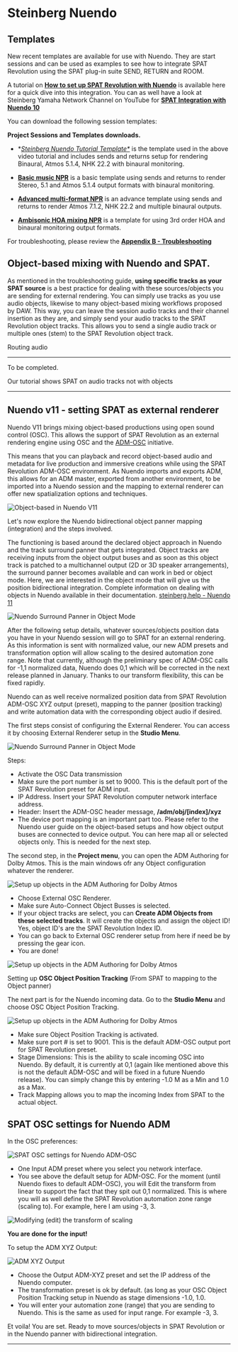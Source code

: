 # Steinberg Nuendo

## Templates

New recent templates are available for use with Nuendo. 
They are start sessions and can be used as examples to see how to integrate SPAT Revolution using the SPAT plug-in suite SEND, RETURN and ROOM.

A tutorial on **[How to set up SPAT Revolution with Nuendo](https://youtu.be/DIE2RiB_i8I)** is available here for a quick dive into this integration. 
You can as well have a look at Steinberg Yamaha Network Channel on YouTube for **[SPAT Integration with Nuendo 10](https://youtu.be/qHCQsidXSbA?list=PL_Dcg2GwhLHnXUC8_X0rrvKmGR3D-BEgT)**

You can download the following session templates:

**Project Sessions and Templates downloads.**

* **[Steinberg Nuendo Tutorial Template*](https://public.3.basecamp.com/p/CsyXhCZjbdBXj8rrrDRSAV5w)* is the template used in the above video tutorial and includes sends and returns setup for rendering Binaural, Atmos 5.1.4, NHK 22.2 with binaural monitoring.


* **[Basic music NPR](https://public.3.basecamp.com/p/yRVeYRi4Co8mRm3FFU4Zhjt6)**  is a basic template using sends and returns to render Stereo, 5.1 and Atmos 5.1.4 output formats with binaural monitoring.


* **[Advanced multi-format NPR](https://public.3.basecamp.com/p/TMikxYY8Z9D1dnkaAgG9uFE8)**  is an advance template using sends and returns to render Atmos 7.1.2, NHK 22.2 and multiple binaural outputs.


* **[Ambisonic HOA mixing NPR](https://public.3.basecamp.com/p/FgvZBZWodG9qUVCGtuXSxCFk)** is a template for using 3rd order HOA and binaural monitoring output formats.


For troubleshooting, please review the **[Appendix B - Troubleshooting](Appendix_B.md)**


## Object-based mixing with Nuendo and SPAT.

As mentioned in the troubleshooting guide, **using specific tracks as your SPAT source** is a best practice for dealing with these sources/objects you are sending for external rendering. 
You can simply use tracks as you use audio objects, likewise to many object-based mixing workflows proposed by DAW. 
This way, you can leave the session audio tracks and their channel insertion as they are, and simply send your audio tracks to the SPAT Revolution object tracks. 
This allows you to send a single audio track or multiple ones (stem) to the SPAT Revolution object track.

Routing audio 

---

To be completed.

Our tutorial shows SPAT on audio tracks not with objects

---



## Nuendo v11 - setting SPAT as external renderer 

Nuendo V11 brings mixing object-based productions using open sound control (OSC). 
This allows the support of SPAT Revolution as an external rendering engine using OSC and the [ADM-OSC](Ecosystem_ADM_OSC.md) initiative.

This means that you can playback and record object-based audio and metadata for live production and immersive creations while using the SPAT Revolution ADM-OSC environment. 
As Nuendo imports and exports ADM, this allows for an ADM master, exported from another environment, to be imported into a Nuendo session and the mapping to external renderer can offer new spatialization options and techniques. 

![Object-based in Nuendo V11](include/nuendo_adm_1.png ':size=800')


Let's now explore the Nuendo bidirectional object panner mapping (integration) and the steps involved.

The functioning is based around the declared object approach in Nuendo and the track surround panner that gets integrated. 
Object tracks are receiving inputs from the object output buses and as soon as this object track is patched to a multichannel output (2D or 3D speaker arrangements), the surround panner becomes available and can work in bed or object mode. 
Here, we are interested in the object mode that will give us the position bidirectional integration. 
Complete information on dealing with objects in Nuendo available in their documentation. [steinberg.help - Nuendo 11](https://www.steinberg.help/nuendo-manuals/nuendo/nuendo-11/
)

![Nuendo Surround Panner in Object Mode](include/nuendo_adm_2.png ':size=500')


After the following setup details, whatever sources/objects position data you have in your Nuendo session will go to SPAT for an external rendering. 
As this information is sent with normalized value, our new ADM presets and transformation option will allow scaling to the desired automation zone range. 
Note that currently, although the preliminary spec of ADM-OSC calls for -1,1 normalized data, Nuendo does 0,1 which will be corrected in the next release planned in January. Thanks to our transform flexibility, this can be fixed rapidly.

Nuendo can as well receive normalized position data from SPAT Revolution ADM-OSC XYZ output (preset), mapping to the panner (position tracking) and write automation data with the corresponding object audio if desired.

The first steps consist of configuring the External Renderer. 
You can access it by choosing External Renderer setup in the **Studio Menu**.

![Nuendo Surround Panner in Object Mode](include/nuendo_adm_3.png ':size=400')

Steps:

* Activate the OSC Data transmission
* Make sure the port number is set to 9000. This is the default port of the SPAT Revolution preset for ADM input.
* IP Address. Insert your SPAT Revolution computer network interface address.
* Header: Insert the ADM-OSC header message, **/adm/obj/[index]/xyz**
* The device port mapping is an important part too. Please refer to the Nuendo user guide on the object-based setups and how object output buses are connected to device output. You can here map all or selected objects only. This is needed for the next step.

The second step, in the **Project menu**, you can open the ADM Authoring for Dolby Atmos. This is the main windows ofr any Object configuration whatever the renderer. 

![Setup up objects in the ADM Authoring for Dolby Atmos](include/nuendo_adm_4.png ':size=800')

* Choose External OSC Renderer.
* Make sure Auto-Connect Object Busses is selected.
* If your object tracks are select, you can **Create ADM Objects from these selected tracks**. It will create the objects and assign the object ID! Yes, object ID's are the SPAT Revolution Index ID.
* You can go back to External OSC renderer setup from here if need be by pressing the gear icon.
* You are done!

![Setup up objects in the ADM Authoring for Dolby Atmos](include/nuendo_adm_5.png ':size=800')

Setting up **OSC Object Position Tracking** (From SPAT to mapping to the Object panner)

The next part is for the Nuendo incoming data. 
Go to the **Studio Menu** and choose OSC Object Position Tracking.

![Setup up objects in the ADM Authoring for Dolby Atmos](include/nuendo_adm_6.png ':size=400')

* Make sure Object Position Tracking is activated.
* Make sure port # is set to 9001. This is the default ADM-OSC output port for SPAT Revolution preset.
* Stage Dimensions: This is the ability to scale incoming OSC into Nuendo. By default, it is currently at 0,1 (again like mentioned above this is not the default ADM-OSC and will be fixed in a future Nuendo release). You can simply change this by entering -1.0 M as a Min and 1.0 as a Max.
* Track Mapping allows you to map the incoming Index from SPAT to the actual object.

## SPAT OSC settings for Nuendo ADM

In the OSC preferences:

![SPAT OSC settings for Nuendo ADM-OSC](include/nuendo_adm_7.png ':size=600')

* One Input ADM preset where you select you network interface.
* You see above the default setup for ADM-OSC. For the moment (until Nuendo fixes to default ADM-OSC), you will Edit the transform from linear to support the fact that they spit out 0,1 normalized. This is where you will as well define the SPAT Revolution automation zone range (scaling to). For example, here I am using -3, 3.

![Modifying (edit) the transform of scaling](include/nuendo_adm_8.png ':size=300')

**You are done for the input!**


To setup the ADM XYZ Output:

![ADM XYZ Output](include/nuendo_adm_9.png ':size=600')

* Choose the Output ADM-XYZ preset and set the IP address of the Nuendo computer.
* The transformation preset is ok by default. (as long as your OSC Object Position Tracking setup in Nuendo as stage dimensions -1.0, 1.0. 
* You will enter your automation zone (range) that you are sending to Nuendo. This is the same as used for input range. For example -3, 3.


Et voila! You are set. 
Ready to move sources/objects in SPAT Revolution or in the Nuendo panner with bidirectional integration.

---

